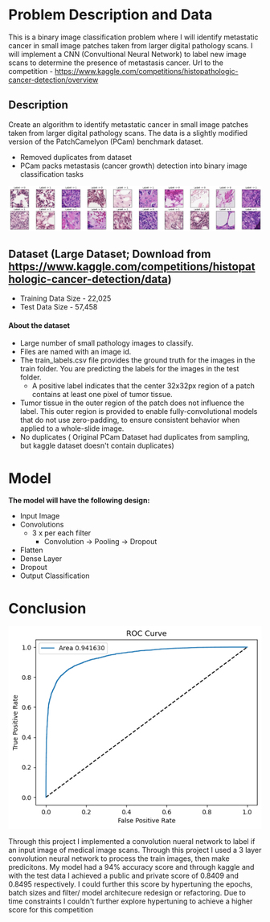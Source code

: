 # Problem Description and Data
This is a binary image classification problem where I will identify metastatic cancer in small image patches taken from larger digital pathology scans. I will implement a CNN (Convultional Neural Network) to label new image scans to determine the presence of metastasis cancer. Url to the competition - https://www.kaggle.com/competitions/histopathologic-cancer-detection/overview

## Description 
Create an algorithm to identify metastatic cancer in small image patches taken from larger digital pathology scans. The data is a slightly modified version of the PatchCamelyon (PCam) benchmark dataset.
- Removed duplicates from dataset 
- PCam packs metastasis (cancer growth) detection into binary image classification tasks

![alt images](https://github.com/ramruph/cancer-detection-CNN/blob/main/images/output.png)

## Dataset (Large Dataset; Download from https://www.kaggle.com/competitions/histopathologic-cancer-detection/data)
- Training Data Size - 22,025
- Test Data Size - 57,458

#### About the dataset
- Large number of small pathology images to classify. 
- Files are named with an image id. 
- The train_labels.csv file provides the ground truth for the images in the train folder. You are predicting the labels for the images in the test folder. 
    - A positive label indicates that the center 32x32px region of a patch contains at least one pixel of tumor tissue. 
- Tumor tissue in the outer region of the patch does not influence the label. This outer region is provided to enable fully-convolutional models that do not use zero-padding, to ensure consistent behavior when applied to a whole-slide image.
- No duplicates ( Original PCam Dataset had duplicates from sampling, but kaggle dataset doesn't contain duplicates)

# Model

**The model will have the following design:**
- Input Image 
- Convolutions
    - 3 x per each filter
        - Convolution -> Pooling -> Dropout 
- Flatten
- Dense Layer
- Dropout
- Output Classification 

# Conclusion 
![alt images](https://github.com/ramruph/cancer-detection-CNN/blob/main/images/output1.png)

Through this project I implemented a convolution nueral network to label if an input image of medical image scans. Through this project I used a 3 layer convolution neural network to process the train images, then make predicitons. My model had a 94% accuracy score and through kaggle and with the test data I achieved a public and private score of 0.8409 and 0.8495 respectively. I could further this score by hypertuning the epochs, batch sizes and filter/ model architecure redesign or refactoring.
Due to time constraints I couldn't further explore hypertuning to achieve a higher score for this competition 
